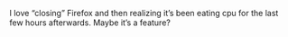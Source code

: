 <!--
id: 211815149
link: http://kevinisom.info/post/211815149/i-love-closing-firefox-and-then-realizing-its
slug: i-love-closing-firefox-and-then-realizing-its
date: Tue Oct 13 2009 21:13:29 GMT+1300 (NZDT)
raw: {"blog_name":"kevinisom","id":211815149,"post_url":"http://kevinisom.info/post/211815149/i-love-closing-firefox-and-then-realizing-its","slug":"i-love-closing-firefox-and-then-realizing-its","type":"text","date":"2009-10-13 08:13:29 GMT","timestamp":1255421609,"state":"published","format":"html","reblog_key":"IsS3DwIg","tags":[],"short_url":"http://tmblr.co/Zw68YyCe0hj","highlighted":[],"feed_item":"http://twitter.com/kev_nz/statuses/4830070311","from_feed_id":"650289","note_count":0,"title":null,"body":"<p>I love &#8220;closing&#8221; Firefox and then realizing it&#8217;s been eating cpu for the last few hours afterwards. Maybe it&#8217;s a feature?</p>"}
publish: 2009-10-013
tags: 
title: null
-->


I love “closing” Firefox and then realizing it’s been eating cpu for the
last few hours afterwards. Maybe it’s a feature?



